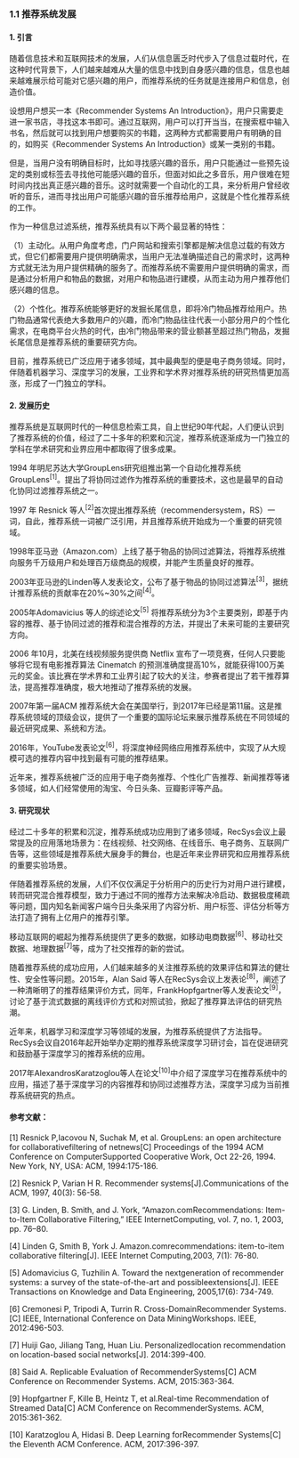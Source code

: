 ### 1.1 推荐系统发展

#### 1. 引言
随着信息技术和互联网技术的发展，人们从信息匮乏时代步入了信息过载时代，在这种时代背景下，人们越来越难从大量的信息中找到自身感兴趣的信息，信息也越来越难展示给可能对它感兴趣的用户，而推荐系统的任务就是连接用户和信息，创造价值。

设想用户想买一本《Recommender Systems An Introduction》，用户只需要走进一家书店，寻找这本书即可。通过互联网，用户可以打开当当，在搜索框中输入书名，然后就可以找到用户想要购买的书籍，这两种方式都需要用户有明确的目的，如购买《Recommender Systems An Introduction》或某一类别的书籍。

但是，当用户没有明确目标时，比如寻找感兴趣的音乐，用户只能通过一些预先设定的类别或标签去寻找他可能感兴趣的音乐，但面对如此之多音乐，用户很难在短时间内找出真正感兴趣的音乐。这时就需要一个自动化的工具，来分析用户曾经收听的音乐，进而寻找出用户可能感兴趣的音乐推荐给用户，这就是个性化推荐系统的工作。

作为一种信息过滤系统，推荐系统具有以下两个最显著的特性：

（1）主动化。从用户角度考虑，门户网站和搜索引擎都是解决信息过载的有效方式，但它们都需要用户提供明确需求，当用户无法准确描述自己的需求时，这两种方式就无法为用户提供精确的服务了。而推荐系统不需要用户提供明确的需求，而是通过分析用户和物品的数据，对用户和物品进行建模，从而主动为用户推荐他们感兴趣的信息。

（2）个性化。推荐系统能够更好的发掘长尾信息，即将冷门物品推荐给用户。热门物品通常代表绝大多数用户的兴趣，而冷门物品往往代表一小部分用户的个性化需求，在电商平台火热的时代，由冷门物品带来的营业额甚至超过热门物品，发掘长尾信息是推荐系统的重要研究方向。

目前，推荐系统已广泛应用于诸多领域，其中最典型的便是电子商务领域。同时，伴随着机器学习、深度学习的发展，工业界和学术界对推荐系统的研究热情更加高涨，形成了一门独立的学科。

#### 2. 发展历史
推荐系统是互联网时代的一种信息检索工具，自上世纪90年代起，人们便认识到了推荐系统的价值，经过了二十多年的积累和沉淀，推荐系统逐渐成为一门独立的学科在学术研究和业界应用中都取得了很多成果。

1994 年明尼苏达大学GroupLens研究组推出第一个自动化推荐系统 GroupLens<sup>[1]</sup>。提出了将协同过滤作为推荐系统的重要技术，这也是最早的自动化协同过滤推荐系统之一。

1997 年 Resnick 等人<sup>[2]</sup>首次提出推荐系统（recommendersystem，RS）一词，自此，推荐系统一词被广泛引用，并且推荐系统开始成为一个重要的研究领域。

1998年亚马逊（Amazon.com）上线了基于物品的协同过滤算法，将推荐系统推向服务千万级用户和处理百万级商品的规模，并能产生质量良好的推荐。

2003年亚马逊的Linden等人发表论文，公布了基于物品的协同过滤算法<sup>[3]</sup>，据统计推荐系统的贡献率在20%~30%之间<sup>[4]</sup>。

2005年Adomavicius 等人的综述论文<sup>[5]</sup> 将推荐系统分为3个主要类别，即基于内容的推荐、基于协同过滤的推荐和混合推荐的方法，并提出了未来可能的主要研究方向。

2006 年10月，北美在线视频服务提供商 Netflix 宣布了一项竞赛，任何人只要能够将它现有电影推荐算法 Cinematch 的预测准确度提高10%，就能获得100万美元的奖金。该比赛在学术界和工业界引起了较大的关注，参赛者提出了若干推荐算法，提高推荐准确度，极大地推动了推荐系统的发展。

2007年第一届ACM 推荐系统大会在美国举行，到2017年已经是第11届。这是推荐系统领域的顶级会议，提供了一个重要的国际论坛来展示推荐系统在不同领域的最近研究成果、系统和方法。

2016年，YouTube发表论文<sup>[6]</sup>，将深度神经网络应用推荐系统中，实现了从大规模可选的推荐内容中找到最有可能的推荐结果。

近年来，推荐系统被广泛的应用于电子商务推荐、个性化广告推荐、新闻推荐等诸多领域，如人们经常使用的淘宝、今日头条、豆瓣影评等产品。

#### 3. 研究现状
经过二十多年的积累和沉淀，推荐系统成功应用到了诸多领域，RecSys会议上最常提及的应用落地场景为：在线视频、社交网络、在线音乐、电子商务、互联网广告等，这些领域是推荐系统大展身手的舞台，也是近年来业界研究和应用推荐系统的重要实验场景。

伴随着推荐系统的发展，人们不仅仅满足于分析用户的历史行为对用户进行建模，转而研究混合推荐模型，致力于通过不同的推荐方法来解决冷启动、数据极度稀疏等问题，国内知名新闻客户端今日头条采用了内容分析、用户标签、评估分析等方法打造了拥有上亿用户的推荐引擎。

移动互联网的崛起为推荐系统提供了更多的数据，如移动电商数据<sup>[6]</sup>、移动社交数据、地理数据<sup>[7]</sup>等，成为了社交推荐的新的尝试。

随着推荐系统的成功应用，人们越来越多的关注推荐系统的效果评估和算法的健壮性、安全性等问题。2015年，Alan Said 等人在RecSys会议上发表论<sup>[8]</sup>，阐述了一种清晰明了的推荐结果评价方式，同年，FrankHopfgartner等人发表论文<sup>[9]</sup>，讨论了基于流式数据的离线评价方式和对照试验，掀起了推荐算法评估的研究热潮。

近年来，机器学习和深度学习等领域的发展，为推荐系统提供了方法指导。RecSys会议自2016年起开始举办定期的推荐系统深度学习研讨会，旨在促进研究和鼓励基于深度学习的推荐系统的应用。

2017年AlexandrosKaratzoglou等人在论文<sup>[10]</sup>中介绍了深度学习在推荐系统中的应用，描述了基于深度学习的内容推荐和协同过滤推荐方法，深度学习成为当前推荐系统研究的热点。


#### 参考文献：
[1] Resnick P,Iacovou N, Suchak M, et al. GroupLens: an open architecture for collaborativefiltering of netnews[C] Proceedings of the 1994 ACM Conference on ComputerSupported Cooperative Work, Oct 22-26, 1994. New York, NY, USA: ACM, 1994:175-186.

[2] Resnick P, Varian H R. Recommender systems[J].Communications of the ACM, 1997, 40(3): 56-58.

[3] G. Linden, B. Smith, and J. York, “Amazon.comRecommendations: Item-to-Item Collaborative Filtering,” IEEE InternetComputing, vol. 7, no. 1, 2003, pp. 76–80.

[4] Linden G, Smith B, York J. Amazon.comrecommendations: item-to-item collaborative filtering[J]. IEEE Internet Computing,2003, 7(1): 76-80.

[5] Adomavicius G, Tuzhilin A. Toward the nextgeneration of recommender systems: a survey of the state-of-the-art and possibleextensions[J]. IEEE Transactions on Knowledge and Data Engineering, 2005,17(6): 734-749.

[6] Cremonesi P, Tripodi A, Turrin R. Cross-DomainRecommender Systems.[C] IEEE, International Conference on Data MiningWorkshops. IEEE, 2012:496-503.

[7] Huiji Gao, Jiliang Tang, Huan Liu. Personalizedlocation recommendation on location-based social networks[J]. 2014:399-400.

[8] Said A. Replicable Evaluation of RecommenderSystems[C] ACM Conference on Recommender Systems. ACM, 2015:363-364.

[9] Hopfgartner F, Kille B, Heintz T, et al.Real-time Recommendation of Streamed Data[C] ACM Conference on RecommenderSystems. ACM, 2015:361-362.

[10] Karatzoglou A, Hidasi B. Deep Learning forRecommender Systems[C] the Eleventh ACM Conference. ACM, 2017:396-397.
